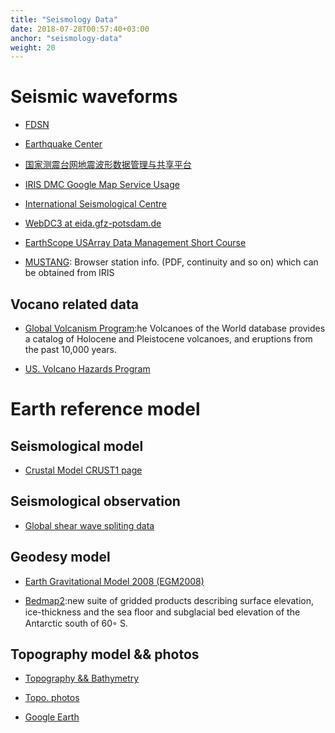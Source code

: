 ```yaml
---
title: "Seismology Data"
date: 2018-07-28T00:57:40+03:00
anchor: "seismology-data"
weight: 20
---
```


# Seismic waveforms 

- [FDSN](http://www.fdsn.org/)

- [Earthquake Center](http://www.eas.slu.edu/eqc/eqccps.html)

- [国家测震台网地震波形数据管理与共享平台](http://218.247.1.2/)

- [IRIS DMC Google Map Service Usage](http://ds.iris.edu/gmap/)

- [International Seismological Centre](http://www.isc.ac.uk/)

- [WebDC3 at eida.gfz-potsdam.de](http://webdc.eu/webdc3/)

- [EarthScope USArray Data Management Short Course](http://www.iris.edu/hq/es_course/content/2009.html)

- [MUSTANG](http://ds.iris.edu/mustang/databrowser/): Browser station info. (PDF, continuity and so on) which can be obtained from IRIS

##  Vocano related data

- [Global Volcanism Program](https://volcano.si.edu/):he Volcanoes of the World database provides a catalog of Holocene and Pleistocene volcanoes, and eruptions from the past 10,000 years.

- [US. Volcano Hazards Program](https://volcanoes.usgs.gov/index.html)


# Earth reference model

## Seismological model

- [Crustal Model CRUST1 page](http://igppweb.ucsd.edu/~gabi/crust1.html)

## Seismological observation

- [Global shear wave spliting data](http://splitting.gm.univ-montp2.fr/DB/public/searchdatabase.html)


## Geodesy model
- [Earth Gravitational Model 2008 (EGM2008)](http://earth-info.nga.mil/GandG/wgs84/gravitymod/egm2008/)

- [Bedmap2](https://www.bas.ac.uk/project/bedmap-2/):new suite of gridded products describing surface elevation, ice-thickness and the sea ﬂoor and subglacial bed elevation of the Antarctic south of 60◦ S.

## Topography model && photos

- [Topography && Bathymetry](https://gmt-china.org/datas/)

- [Topo. photos](https://earthobservatory.nasa.gov/)

- [Google Earth](https://earth.google.com/web/)
